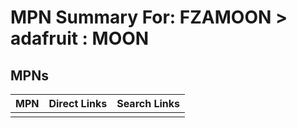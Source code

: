 



# MPN Summary For: FZAMOON > adafruit : MOON

## MPNs
  

|MPN|Direct Links|Search Links|
| :--- | :--- | :--- |
||||
